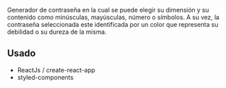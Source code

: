 Generador de contraseña en la cual se puede elegir su dimensión y su contenido como minúsculas, mayúsculas, número o símbolos. A su vez, la contraseña seleccionada este identificada por un color que representa su debilidad o su dureza de la misma.

## Usado

- ReactJs / create-react-app
- styled-components
